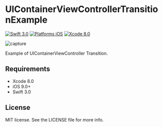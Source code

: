 # UIContainerViewControllerTransitionExample

[![Swift 3.0](https://img.shields.io/badge/Swift-3.0-orange.svg?style=flat)](https://developer.apple.com/swift/)
[![Platforms iOS](https://img.shields.io/badge/Platforms-iOS-lightgray.svg?style=flat)](https://developer.apple.com/swift/)
[![Xcode 8.0](https://img.shields.io/badge/Xcode-8.0-blue.svg?style=flat)](https://developer.apple.com/swift/)

![capture](capture.gif "capture")

Example of UIContainerViewController Transition.

## Requirements

* Xcode 8.0
* iOS 9.0+
* Swift 3.0

## License

MIT license. See the LICENSE file for more info.

